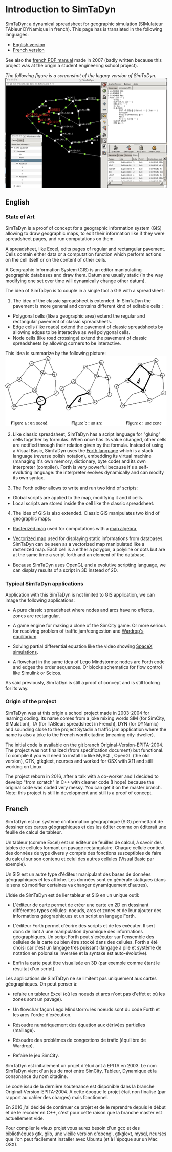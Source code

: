 # Introduction to SimTaDyn

SimTaDyn: a dynamical spreadsheet for geographic simulation
(SIMulateur TAbleur DYNamique in french). This page has is translated
in the following languages:

* [English version](#English)
* [French version](#French)

See also the [french PDF manual](https://github.com/Lecrapouille/SimTaDyn/blob/Original-Version-EPITA-2004/doc/Simtadyn-Manuel.pdf)
made in 2007 (badly written because this project was at the origin a
student engineering school project).

_The following figure is a screenshot of the legacy version of SimTaDyn._
![alt tag](https://github.com/Lecrapouille/SimTaDyn/blob/master/doc/SimTaDyn.jpg)

## English

### State of Art
SimTaDyn is a proof of concept for a geographic information system
(GIS) allowing to draw geographic maps, to edit their information like
if they were spreadsheet pages, and run computations on them.

A spreadsheet, like Excel, edits pages of regular and rectangular
pavement. Cells contain either data or a computation function which
perform actions on the cell itself or on the content of other cells.

A Geographic Information System (GIS) is an editor manipulating
geographic databases and draw them. Datum are usually static (in the
way modifying one set over time will dynamically change other datum).

The idea of SimTaDyn is to couple in a single tool a GIS with a
spreadsheet :

1. The idea of the classic spreadsheet is extended. In SimTaDyn the
pavement is more general and contains different kind of editable
cells :

* Polygonal cells (like a geographic area) extend the regular and
  rectangular pavement of classic spreadsheets.
* Edge cells (like roads) extend the pavement of classic spreadsheets
  by allowing edges to be interactive as well polygonal cells.
* Node cells (like road crossings) extend the pavement of classic
  spreadsheets by allowing corners to be interactive.

This idea is summarize by the following picture:
![alt tag](https://github.com/Lecrapouille/SimTaDyn/blob/master/doc/pavement.png)

2. Like classic spreadsheet, SimTaDyn has a script language for
"gluing" cells together by formulas. When once has its value changed,
other cells are notified through their relation given by the
formula. Instead of using a Visual Basic, SimTaDyn uses the [Forth
language](https://en.wikipedia.org/wiki/Forth_(programming_language))
which is a stack language (reverse polish notation), embedding its
virtual machine (managing it's own memory, dictionary, byte code) and
its own interpreter (compiler). Forth is very powerful because it's a
self-evoluting language: the interpreter evolves dynamically and can
modify its own syntax.

3. The Forth editor allows to write and run two kind of scripts:
* Global scripts are applied to the map, modifying it and it cells.
* Local scripts are stored inside the cell like the classic spreadsheet.

4. The idea of GIS is also extended. Classic GIS manipulates two kind of geographic maps.
* [Rasterized map](http://desktop.arcgis.com/en/arcmap/10.3/manage-data/raster-and-images/what-is-raster-data.htm)
  used for computations with a [map algebra](https://www.nrem.iastate.edu/files/w11-MapAlgebra_presentation5.pdf),
* [Vectorized map](http://gisgeography.com/spatial-data-types-vector-raster/) used
  for displaying static informations from databases.  SimTaDyn can be
  seen as a vectorized map manipulated like a rasterized map. Each
  cell is a either a polygon, a polyline or dots but are at the same
  time a script forth and an element of the database.

* Because SimTaDyn uses OpenGL and a evolutive scripting language, we can display results of a script in 3D instead of 2D.

### Typical SimTaDyn applications
Application with this SimTaDyn is not limited to GIS application, we can image the
following applications:

* A pure classic spreadsheet where nodes and arcs have no effects, zones are
  rectangular.

* A game engine for making a clone of the SimCity game. Or more serious for resolving problem of traffic jam/congestion and [Wardrop's equilibrium](https://en.wikipedia.org/wiki/John_Glen_Wardrop).

* Solving partial differential equation like the video showing [SpaceX simulations](https://www.youtube.com/watch?v=vYA0f6R5KAI).

* A flowchart in the same idea of Lego Mindstorms: nodes are Forth code
  and edges the order sequences. Or blocks schematics for flow
  control like Simulink or Scicos.

As said previously, SimTaDyn is still a proof of concept and is still looking for its way.

### Origin of the project
SimTaDyn was at this origin a school project made in 2003-2004 for learning coding. Its name comes from a
joke mixing words SIM (for SimCity, SIMulation), TA (for TABleur:
spreadsheet in French), DYN (for DYNamic) and sounding close to the project Sytadin
a traffic jam application where the name is also a joke to the French word citadine (meaning city-dweller).

The initial code is available on the git branch
Original-Version-EPITA-2004. The project was not finalized (from
specification document) but functional. To compile it you will need to install lib like MySQL,
OpenGL (the old version), GTK, gtkglext, ncurses and worked for OSX with X11 and still working on Linux.

The project reborn in 2016, after a talk with a co-worker and I decided to develop "from scratch" in C++ with cleaner
code (I hope) because the original code was coded very messy. You can get it on the master branch.
 Note: this project is
still in development and still is a proof of concept.

## French

SimTaDyn est un système d'information géographique (SIG) permettant de
dessiner des cartes géographiques et des les éditer comme on éditerait
une feuille de calcul de tableur.

Un tableur (comme Excel) est un éditeur de feuilles de calcul, à
savoir des tables de cellules formant un pavage rectangulaire. Chaque
cellule contient des données de type divers y compris des fonctions
susceptibles de faire du calcul sur son contenu et celui des autres
cellules (Visual Basic par exemple).

Un SIG est un autre type d'éditeur manipulant des bases de données
géographiques et les affiche. Les données sont en générale statiques
(dans le sens où modifier certaines va changer dynamiquement
d'autres).

L'idée de SimTaDyn est de lier tableur et SIG en un unique
outil:

* L'éditeur de carte permet de créer une carte en 2D en dessinant
  différentes types cellules: noeuds, arcs et zones et de leur ajouter
  des informations géographiques et un script en langage Forth.

* L'éditeur Forth permet d'écrire des scripts et de les exécuter. Il
  sert donc de liant à une manipulation dynamique des informations
  géographiques. Un script Forth peut s'exécuter sur l'ensemble des
  cellules de la carte ou bien être stocké dans des cellules. Forth a
  été choisi car c'est un langage très puissant (langage à pile et
  système de notation en polonaise inversée et la syntaxe est
  auto-évolutive).

* Enfin la carte peut être visualisée en 3D (par exemple comme étant
  le résultat d'un script).

Les applications de SimTaDyn ne se limitent pas uniquement aux cartes
géographiques. On peut penser à:

* refaire un tableur Excel (où les noeuds et arcs n'ont pas d'effet et
  où les zones sont un pavage).

* Un flowchar façon Lego Mindstorm: les noeuds sont du code Forth et
  les arcs l'ordre d'exécution.

* Résoudre numériquement des équation aux dérivées partielles
  (maillage).

* Résoudre des problèmes de congestions de trafic (équilibre de
  Wardrop).

* Refaire le jeu SimCity.

SimTaDyn est initialement un projet d'étudiant à EPITA en 2003. Le nom
SimTaDyn vient d'un jeu de mot entre SimCity, Tableur, Dynamique et la
consonance du nom citadine.

Le code issu de la dernière soutenance est disponible dans la branche
Original-Version-EPITA-2004. A cette époque le projet était non
finalisé (par rapport au cahier des charges) mais fonctionnel.

En 2016 j'ai décidé de continuer ce projet et de le reprendre depuis
le début et de le recoder en C++, c'est pour cette raison que la
branche master est actuellement vide.

Pour compiler le vieux projet vous aurez besoin d'un gcc et des
bibliothèques gtk, glib, une vieille version d'opengl, gtkglext,
mysql, ncurses que l'on peut facilement installer avec Ubuntu (et à
l'époque sur un Mac OSX).


